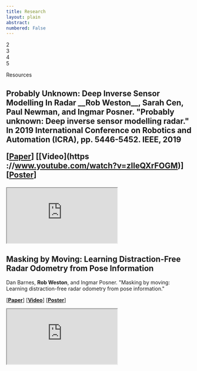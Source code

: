 ```yaml
---
title: Research
layout: plain
abstract:
numbered: False
---
```


<div class="slider">

  <div class="slides">
    <div id="slide-1">
    </div>
    <div id="slide-2">
      2
    </div>
    <div id="slide-3">
      3
    </div>
    <div id="slide-4">
      4
    </div>
    <div id="slide-5">
      5
    </div>
  </div>
</div>



Resources


<h2>Probably Unknown: Deep Inverse Sensor Modelling In Radar
 __Rob Weston__, Sarah Cen, Paul Newman, and Ingmar Posner. "Probably
 unknown: Deep inverse sensor modelling radar." In 2019
  International Conference on Robotics and Automation (ICRA), pp. 5446-5452. IEEE, 2019

[[__Paper__](https://arxiv.org/abs/1810.08151)] [[__Video__](https
://www.youtube.com/watch?v=zIleQXrFOGM)] [[__Poster__](/assets/pdf/deep-ism-icra-poster.pdf)]

<iframe width="{{ site.page_width | times: 0.8}}" height
="{{ site.page_width | times: 0.5625 | times: 0.8 }}"
src="https://www.youtube.com/embed/zIleQXrFOGM?autoplay=1&mute=1"> 
</iframe>



## Masking by Moving: Learning Distraction-Free Radar Odometry from Pose Information
 Dan Barnes, __Rob Weston__, and Ingmar Posner. "Masking by moving: Learning distraction-free radar odometry from pose information."

[[__Paper__](https://arxiv.org/pdf/1909.03752.pdf)] [[__Video__](https://www.youtube.com/watch?v=eG4Q-j3_6dk)] [[__Poster__](https://dbarnes.github.io/assets/projects/masking-by-moving/MaskingByMovingCoRLPosterCompressedGithub.pdf)]

<iframe width="{{ site.page_width | times: 0.8}}" height
="{{ site.page_width | times: 0.5625 | times: 0.8 }}"
src="https://www.youtube.com/embed/eG4Q-j3_6dk?autoplay=1&mute=1"> 
</iframe>


